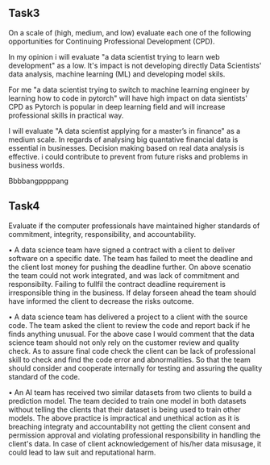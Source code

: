 ## **Task3**

On a scale of (high, medium, and low) evaluate each one of the following opportunities for Continuing Professional Development (CPD).

In my opinion i will evaluate "a data scientist trying to learn web development" as a low. It's impact is not developing directly Data Scientists' data analysis, machine learning (ML) and  developing model skils. 

For me	"a data scientist trying to switch to machine learning engineer by learning how to code in pytorch" will have high impact on data sientists' CPD as Pytorch is popular in deep learning field and will increase professional skills in practical way.

I will evaluate "A data scientist applying for a master’s in finance" as a medium scale. In regards of analysing big quantative financial data is essential in businesses. Decision making based on real data analysis is effective. i could contribute to prevent from future risks and problems in business worlds. 

Bbbbangppppang

## **Task4**

Evaluate if the computer professionals have maintained higher standards of commitment, integrity, responsibility, and accountability.

•	A data science team have signed a contract with a client to deliver software on a specific date. The team has failed to meet the deadline and the client lost money for pushing the deadline further.
On above scenatio the team could not work integrated, and was lack of commitment and responsibilty. Failing to fullfil the contract deadline requirement is irresponsible thing in the business. If delay forseen ahead the team should have informed the client to decrease the risks outcome.

•	A data science team has delivered a project to a client with the source code. The team asked the client to review the code and report back if he finds anything unusual.
For the above case I would comment that the data science team should not only rely on the customer review and quality check. As to assure final code check the client can be lack of professional skill to check and find the code error and abnormalities. So that the team should consider and cooperate internally for testing and assuring the quality standard of the code.


•	An AI team has received two similar datasets from two clients to build a prediction model. The team decided to train one model in both datasets without telling the clients that their dataset is being used to train other models.
The above practice is impractical and unethical action as it is breaching integraty and accountability not getting the client consent and permission approval and violating professional responsibility in handling the client's data. In case of client acknowledgement of his/her data misusage, it could lead to law suit and reputational harm.


